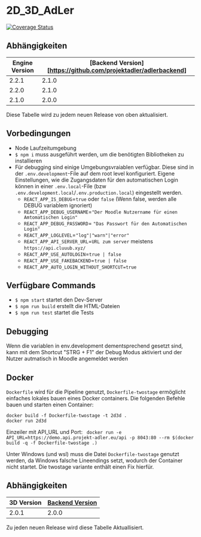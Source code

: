 # 2D_3D_AdLer

[![Coverage Status](https://coveralls.io/repos/github/ProjektAdLer/2D_3D_AdLer/badge.svg?branch=main)](https://coveralls.io/github/ProjektAdLer/2D_3D_AdLer?branch=main)

## Abhängigkeiten

| Engine Version | [Backend Version][https://github.com/projektadler/adlerbackend] |
| -------------- | --------------------------------------------------------------- |
| 2.2.1          | 2.1.0                                                           |
| 2.2.0          | 2.1.0                                                           |
| 2.1.0          | 2.0.0                                                           |

Diese Tabelle wird zu jedem neuen Release von oben aktualisiert.

## Vorbedingungen

- Node Laufzeitumgebung
- `$ npm i` muss ausgeführt werden, um die benötigten Bibliotheken zu installieren
- Für debugging sind einige Umgebungsvraiablen verfügbar. Diese sind in der `.env.development`-File auf dem root level konfiguriert.
  Eigene Einstellungen, wie die Zugangsdaten für den automatischen Login können in einer `.env.local`-File (bzw `.env.development.local`/`.env.production.local`) eingestellt werden.
  - `REACT_APP_IS_DEBUG`=`true` oder `false` (Wenn false, werden alle DEBUG variablem ignoriert)
  - `REACT_APP_DEBUG_USERNAME`=`"Der Moodle Nutzername für einen Amtomatischen Login"`
  - `REACT_APP_DEBUG_PASSWORD`= `"Das Passwort für den Automatischen Login"`
  - `REACT_APP_LOGLEVEL`=`"log"|"warn"|"error"`
  - `REACT_APP_API_SERVER_URL`=`URL zum server` meistens `https://api.cluuub.xyz/`
  - `REACT_APP_USE_AUTOLOGIN`=`true | false`
  - `REACT_APP_USE_FAKEBACKEND`=`true | false`
  - `REACT_APP_AUTO_LOGIN_WITHOUT_SHORTCUT=true`

## Verfügbare Commands

- `$ npm start` startet den Dev-Server
- `$ npm run build` erstellt die HTML-Dateien
- `$ npm run test` startet die Tests

## Debugging

Wenn die variablen in env.development dementsprechend gesetzt sind, kann mit dem Shortcut "STRG + F1" der Debug Modus aktiviert und der Nutzer autmatisch in Moodle angemeldet werden

## Docker

`Dockerfile` wird für die Pipeline genutzt, `Dockerfile-twostage` ermöglicht einfaches lokales bauen eines Docker containers.
Die folgenden Befehle bauen und starten einen Container:

```
docker build -f Dockerfile-twostage -t 2d3d .
docker run 2d3d
```

Einzeiler mit API_URL und Port: ` docker run -e API_URL=https://demo.api.projekt-adler.eu/api -p 8043:80 --rm $(docker build -q -f Dockerfile-twostage .)`

Unter Windows (und wsl) muss die Datei `Dockerfile-twostage` genutzt werden, da Windows falsche Lineendings setzt, wodurch der Container nicht startet. Die twostage variante enthält einen Fix hierfür.

## Abhängigkeiten

| 3D Version | [Backend Version](https://github.com/ProjektAdLer/AdLerBackend) |
| ---------- | --------------------------------------------------------------- |
| 2.0.1      | 2.0.0                                                           |

Zu jeden neuen Release wird diese Tabelle Aktuallisiert.
